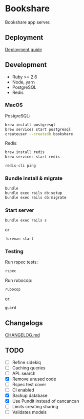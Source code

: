 # Bookshare 

Bookshare app server.

## Deployment

[Deployment guide](deploy.md)

## Development

* Ruby >= 2.6
* Node, yarn
* PostgreSQL
* Redis

### MacOS

PostgreSQL: 

```sh
brew install postgresql
brew services start postgresql
createuser --createdb bookshare
```

Redis:

```sh
brew install redis
brew services start redis

redis-cli ping
```

### Bundle install & migrate

```sh
bundle
bundle exec rails db:setup
bundle exec rails db:migrate
```

### Start server

```sh
bundle exec rails s
```

or 

```sh
foreman start
```

### Testing

Run rspec tests:

```sh
rspec
```

Run rubocop:

```sh
rubocop
```

or:

```sh
guard
```

## Changelogs

[CHANGELOG.md](CHANGELOG.md)

## TODO

- [ ] Refine sidekiq
- [ ] Caching queries
- [ ] API: search
- [X] Remove unused code
- [ ] Rspec test cover
- [ ] CI enabled
- [X] Backup database
- [X] Use Pundit instead of cancancan
- [ ] Limits creating sharing
- [ ] Validates models
